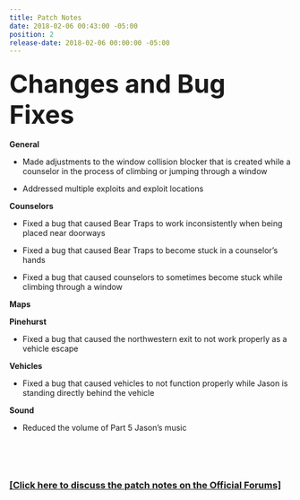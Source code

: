 ```yaml
---
title: Patch Notes
date: 2018-02-06 00:43:00 -05:00
position: 2
release-date: 2018-02-06 00:00:00 -05:00
---
```


<h3 style="text-align: left;"><span style="font-size:45px;"><strong>Changes and Bug Fixes</strong></span></h3>

**General**

  * Made adjustments to the window collision blocker that is created while a counselor in the process of climbing or jumping through a window 

  * Addressed multiple exploits and exploit locations

**Counselors**

  * Fixed a bug that caused Bear Traps to work inconsistently when being placed near doorways

  * Fixed a bug that caused Bear Traps to become stuck in a counselor’s hands

  * Fixed a bug that caused counselors to sometimes become stuck while climbing through a window 

**Maps**

**Pinehurst**

  * Fixed a bug that caused the northwestern exit to not work properly as a vehicle escape

**Vehicles**

  * Fixed a bug that caused vehicles to not function properly while Jason is standing directly behind the vehicle

**Sound**

  * Reduced the volume of Part 5 Jason’s music

<p>&nbsp;</p>
<p>&nbsp;</p>

### [[Click here to discuss the patch notes on the Official Forums]](http://forum.f13game.com/topic/16729-patch-notes-020618/)

